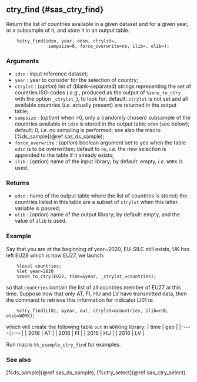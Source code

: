 ## ctry_find {#sas_ctry_find}
Return the list of countries available in a given dataset and for a given year, or a 
subsample of it, and store it in an output table. 

~~~sas
	%ctry_find(idsn, year, odsn, ctrylst=, 
				sampsize=0, force_overwrite=no, ilib=, olib=);
~~~

### Arguments
* `idsn` : input reference dataset;
* `year` : year to consider for the selection of country;
* `ctrylst` : (_option_) list of (blank-separated) strings representing the set of countries
	ISO-codes (_.e.g._, produced as the output of `%zone_to_ctry` with the option `_ctrylst_`), 
	to look for; default: `ctrylst` is not set and all available countries (_i.e._ actually
	present) are returned in the output table;
* `sampsize` : (_option_) when >0, only a (randomly chosen) subsample of the countries 
	available in `idsn` is stored in the output table `odsn` (see below); default: 0, 
	_i.e._ no sampling is performed; see also the macro [%ds_sample](@ref sas_ds_sample);
* `force_overwrite` : (_option_) boolean argument set to yes when the table `odsn` is
	to be overwritten; default to `no`, _i.e._ the new selection is appended to the table
	if it already exists;
* `ilib` : (_option_) name of the input library; by default: empty, _i.e._ `WORK` is used.
 
### Returns
* `odsn` : name of the output table where the list of countries is stored; the countries listed
	in this table are a subset of `ctrylst` when this latter variable is passed;
* `olib` : (_option_) name of the output library; by default: empty, and the value of `ilib` 
	is used.

### Example
Say that you are at the beginning of year=2020, EU-SILC still exists, UK has left EU28 which
is now EU27, we launch:

~~~sas
	%local countries;
	%let year=2020
	%zone_to_ctry(EU27, time=&year, _ctrylst_=countries);
~~~
so that `countries` contain the list of all countries member of EU27 at this time. Suppose now
that only AT, FI, HU and LV have transmitted data, then the command to retrieve this information
for indicator LI01 is:

~~~sas
	%ctry_find(LI01, &year, out, ctrylst=&countries, ilib=rdb, olib=WORK);
~~~
which will create the following table `out` in `WORK`ing library:
| time | geo |
|-----:|:---:|
| 2016 |  AT |
| 2016 |  FI |
| 2016 |  HU |
| 2016 |  LV |

Run macro `%%_example_ctry_find` for examples.

### See also
[%ds_sample](@ref sas_ds_sample), [%ctry_select](@ref sas_ctry_select).
